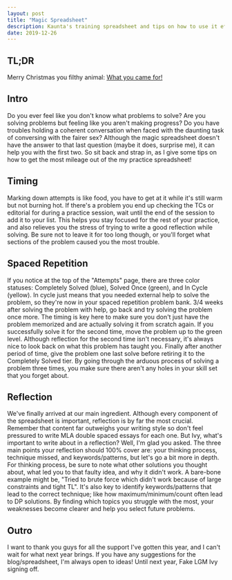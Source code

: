 ```yaml
---
layout: post
title: "Magic Spreadsheet"
description: Kaunta's training spreadsheet and tips on how to use it effectively in your CP journey.
date: 2019-12-26
---
```


## TL;DR
Merry Christmas you filthy animal: [What you came for!](https://docs.google.com/spreadsheets/d/1b5rhORoiHC28DbsmAn4jQpWyH5K1DO8xU8IhhnRAAAg/edit?usp=sharing)

## Intro
Do you ever feel like you don't know what problems to solve? Are you
solving problems but feeling like you aren't making progress? Do you have 
troubles holding a coherent conversation when faced with the daunting
task of conversing with the fairer sex? Although the magic spreadsheet 
doesn't have the answer to that last question (maybe it does, surprise
me), it can help you with the first two. So sit back and strap in, as I
give some tips on how to get the most mileage out of the my practice 
spreadsheet!

## Timing
Marking down attempts is like food, you have to get at it while it's still warm but not burning hot.
If there's a problem you end up checking the TCs or editorial for during a practice session, 
wait until the end of the session to add it to your list. This helps you stay focused for the rest of your 
practice, and also relieves you the stress of trying to write a good reflection while solving. Be sure not 
to leave it for too long though, or you'll forget what sections of the problem caused you the most trouble.

## Spaced Repetition
If you notice at the top of the "Attempts" page, there are three color statuses: Completely Solved (blue), Solved Once
(green), and In Cycle (yellow). In cycle just means that you needed external help to solve the problem, so they're now
in your spaced repetition problem bank. 3/4 weeks after solving the problem with help, go back and try solving the 
problem once more. The timing is key here to make sure you don't just have the problem memorized and are actually solving
it from scratch again. If you successfully solve it for the second time,  move the problem up to the green level. Although
reflection for the second time isn't necessary, it's always nice to look back on what this problem has taught you. Finally after
another period of time, give the problem one last solve before retiring it to the Completely Solved tier. By going through the 
arduous process of solving a problem three times, you make sure there aren't any holes in your skill set that you forget about.

## Reflection
We've finally arrived at our main ingredient. Although every component of the spreadsheet is important,
reflection is by far the most crucial. Remember that content far outweighs your writing style so don't feel pressured to write
 MLA double spaced essays for each one. But Ivy, what's important
to write about in a reflection? Well, I'm glad you asked. The three main points your reflection should 100% cover are:
your thinking process, technique missed, and keywords/patterns, but let's go a bit more in depth. For thinking process,
be sure to note what other solutions you thought about, what led you to that faulty idea, and why it didn't work. A bare-bone example 
might be, "Tried to brute force which didn't work because of large constraints and tight TL". It's also key to identify
keywords/patterns that lead to the correct technique; like how maximum/minimum/count often lead to DP solutions. By finding
which topics you struggle with the most, your weaknesses become clearer and help you select future problems.

## Outro
I want to thank you guys for all the support I've gotten this year, and I can't wait for what next year brings. If you 
have any suggestions for the blog/spreadsheet, I'm always open to ideas! Until next year, Fake LGM Ivy signing off.
